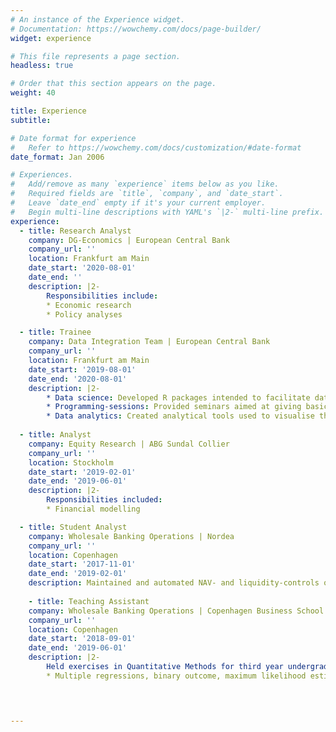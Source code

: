 ```yaml
---
# An instance of the Experience widget.
# Documentation: https://wowchemy.com/docs/page-builder/
widget: experience

# This file represents a page section.
headless: true

# Order that this section appears on the page.
weight: 40

title: Experience
subtitle:

# Date format for experience
#   Refer to https://wowchemy.com/docs/customization/#date-format
date_format: Jan 2006

# Experiences.
#   Add/remove as many `experience` items below as you like.
#   Required fields are `title`, `company`, and `date_start`.
#   Leave `date_end` empty if it's your current employer.
#   Begin multi-line descriptions with YAML's `|2-` multi-line prefix.
experience:
  - title: Research Analyst 
    company: DG-Economics | European Central Bank 
    company_url: ''
    location: Frankfurt am Main
    date_start: '2020-08-01'
    date_end: ''
    description: |2-
        Responsibilities include:
        * Economic research
        * Policy analyses

  - title: Trainee 
    company: Data Integration Team | European Central Bank
    company_url: ''
    location: Frankfurt am Main
    date_start: '2019-08-01'
    date_end: '2020-08-01'
    description: |2-
        * Data science: Developed R packages intended to facilitate data retrieval and  data visualisation.
        * Programming-sessions: Provided seminars aimed at giving basic grounding in the use of modern data and programming tools for colleagues at ECB.
        * Data analytics: Created analytical tools used to visualise the latest economic developments.
        
  - title: Analyst 
    company: Equity Research | ABG Sundal Collier 
    company_url: ''
    location: Stockholm
    date_start: '2019-02-01'
    date_end: '2019-06-01'
    description: |2-
        Responsibilities included:
        * Financial modelling

  - title: Student Analyst 
    company: Wholesale Banking Operations | Nordea 
    company_url: ''
    location: Copenhagen
    date_start: '2017-11-01'
    date_end: '2019-02-01'
    description: Maintained and automated NAV- and liquidity-controls on Danish investment funds.
  
    - title: Teaching Assistant
    company: Wholesale Banking Operations | Copenhagen Business School 
    company_url: ''
    location: Copenhagen
    date_start: '2018-09-01'
    date_end: '2019-06-01'
    description: |2-
        Held exercises in Quantitative Methods for third year undergraduate students. Estimation techniques included:
        * Multiple regressions, binary outcome, maximum likelihood estimation and panel regressions

 


---
```


